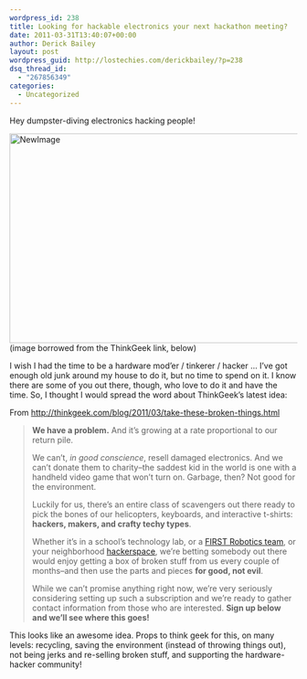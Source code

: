 ```yaml
---
wordpress_id: 238
title: Looking for hackable electronics your next hackathon meeting?
date: 2011-03-31T13:40:07+00:00
author: Derick Bailey
layout: post
wordpress_guid: http://lostechies.com/derickbailey/?p=238
dsq_thread_id:
  - "267856349"
categories:
  - Uncategorized
---
```

Hey dumpster-diving electronics hacking people!

<img src="http://lostechies.com/content/derickbailey/uploads/2011/03/NewImage.png" border="0" alt="NewImage" width="550" height="367" />  
(image borrowed from the ThinkGeek link, below)

I wish I had the time to be a hardware mod&#8217;er / tinkerer / hacker &#8230; I&#8217;ve got enough old junk around my house to do it, but no time to spend on it. I know there are some of you out there, though, who love to do it and have the time. So, I thought I would spread the word about ThinkGeek&#8217;s latest idea:

From <http://thinkgeek.com/blog/2011/03/take-these-broken-things.html>

> **We have a problem.** And it&#8217;s growing at a rate proportional to our return pile.
> 
> We can&#8217;t, _in good conscience_, resell damaged electronics. And we can&#8217;t donate them to charity&#8211;the saddest kid in the world is one with a handheld video game that won&#8217;t turn on. Garbage, then? Not good for the environment.
> 
> Luckily for us, there&#8217;s an entire class of scavengers out there ready to pick the bones of our helicopters, keyboards, and interactive t-shirts: **hackers, makers, and crafty techy types**.
> 
> Whether it&#8217;s in a school&#8217;s technology lab, or a [FIRST Robotics team](http://www.usfirst.org/), or your neighborhood [hackerspace](http://hackerspaces.org/wiki/List_of_Hacker_Spaces), we&#8217;re betting somebody out there would enjoy getting a box of broken stuff from us every couple of months&#8211;and then use the parts and pieces **for good, not evil**.
> 
> While we can&#8217;t promise anything right now, we&#8217;re very seriously considering setting up such a subscription and we&#8217;re ready to gather contact information from those who are interested. **Sign up below and we&#8217;ll see where this goes!**

This looks like an awesome idea. Props to think geek for this, on many levels: recycling, saving the environment (instead of throwing things out), not being jerks and re-selling broken stuff, and supporting the hardware-hacker community!